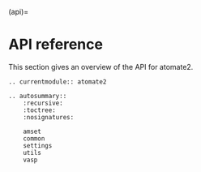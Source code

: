 (api)=
# API reference

This section gives an overview of the API for atomate2.

```{eval-rst}
.. currentmodule:: atomate2

.. autosummary::
    :recursive:
    :toctree:
    :nosignatures:

    amset
    common
    settings
    utils
    vasp
```
